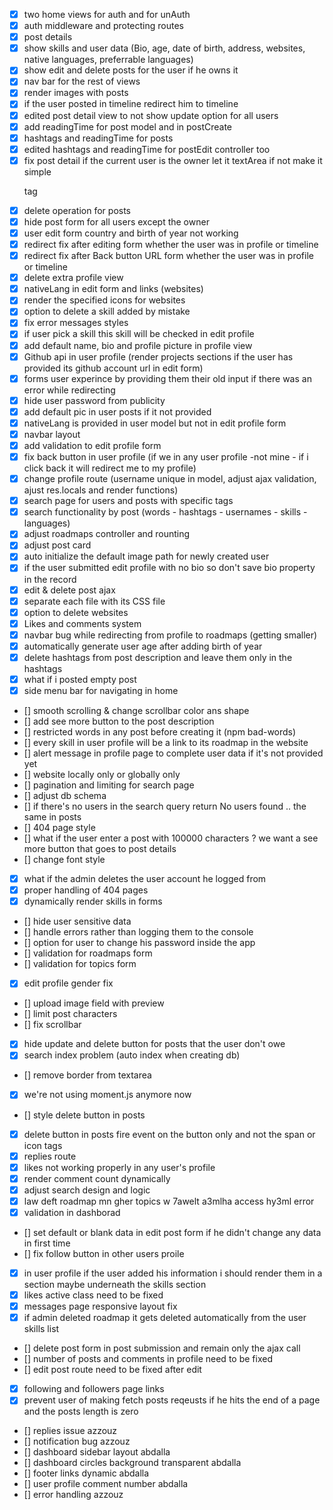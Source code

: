 - [x] two home views for auth and for unAuth
- [x] auth middleware and protecting routes
- [x] post details
- [x] show skills and user data (Bio, age, date of birth, address, websites, native languages, preferrable languages)
- [x] show edit and delete posts for the user if he owns it
- [x] nav bar for the rest of views
- [x] render images with posts
- [x] if the user posted in timeline redirect him to timeline
- [x] edited post detail view to not show update option for all users
- [x] add readingTime for post model and in postCreate
- [x] hashtags and readingTime for posts
- [x] edited hashtags and readingTime for postEdit controller too
- [x] fix post detail if the current user is the owner let it textArea if not make it simple <p> tag
- [x] delete operation for posts
- [x] hide post form for all users except the owner
- [x] user edit form country and birth of year not working
- [x] redirect fix after editing form whether the user was in profile or timeline
- [x] redirect fix after Back button URL form whether the user was in profile or timeline
- [x] delete extra profile view
- [x] nativeLang in edit form and links (websites)
- [x] render the specified icons for websites
- [x] option to delete a skill added by mistake
- [x] fix error messages styles
- [x] if user pick a skill this skill will be checked in edit profile
- [x] add default name, bio and profile picture in profile view
- [x] Github api in user profile (render projects sections if the user has provided its github account url in edit form)
- [x] forms user experince by providing them their old input if there was an error while redirecting
- [x] hide user password from publicity
- [x] add default pic in user posts if it not provided
- [x] nativeLang is provided in user model but not in edit profile form
- [x] navbar layout
- [x] add validation to edit profile form
- [x] fix back button in user profile (if we in any user profile -not mine - if i click back it will redirect me to my profile)
- [x] change profile route (username unique in model, adjust ajax validation, ajust res.locals and render functions)
- [x] search page for users and posts with specific tags
- [x] search functionality by post (words - hashtags - usernames - skills - languages)
- [x] adjust roadmaps controller and rounting
- [x] adjust post card
- [x] auto initialize the default image path for newly created user
- [x] if the user submitted edit profile with no bio so don't save bio property in the record
- [x] edit & delete post ajax
- [x] separate each file with its CSS file
- [x] option to delete websites
- [x] Likes and comments system
- [x] navbar bug while redirecting from profile to roadmaps (getting smaller)
- [x] automatically generate user age after adding birth of year
- [x] delete hashtags from post description and leave them only in the hashtags
- [x] what if i posted empty post
- [X] side menu bar for navigating in home
- [] smooth scrolling & change scrollbar color ans shape
- [] add see more button to the post description
- [] restricted words in any post before creating it (npm bad-words)
- [] every skill in user profile will be a link to its roadmap in the website
- [] alert message in profile page to complete user data if it's not provided yet
- [] website locally only or globally only
- [] pagination and limiting for search page
- [] adjust db schema
- [] if there's no users in the search query return No users found .. the same in posts
- [] 404 page style
- [] what if the user enter a post with 100000 characters ? we want a see more button that goes to post details
- [] change font style
- [x] what if the admin deletes the user account he logged from
- [x] proper handling of 404 pages
- [x] dynamically render skills in forms
- [] hide user sensitive data
- [] handle errors rather than logging them to the console
- [] option for user to change his password inside the app
- [] validation for roadmaps form
- [] validation for topics form
- [x] edit profile gender fix
- [] upload image field with preview
- [] limit post characters
- [] fix scrollbar
- [X] hide update and delete button for posts that the user don't owe
- [x] search index problem (auto index when creating db)
- [] remove border from textarea
- [x] we're not using moment.js anymore now
- [] style delete button in posts
- [x] delete button in posts fire event on the button only and not the span or icon tags
- [x] replies route
- [x] likes not working properly in any user's profile
- [x] render comment count dynamically
- [x] adjust search design and logic
- [x] law deft roadmap mn gher topics w 7awelt a3mlha access hy3ml error
- [X] validation in dashborad
- [] set default or blank data in edit post form if he didn't change any data in first time
- [] fix follow button in other users proile
- [X] in user profile if the user added his information i should render them in a section maybe underneath the skills section
- [X] likes active class need to be fixed
- [X] messages page responsive layout fix
- [X] if admin deleted roadmap it gets deleted automatically from the user skills list
- [] delete post form in post submission and remain only the ajax call
- [] number of posts and comments in profile need to be fixed
- [] edit post route need to be fixed after edit
- [X] following and followers page links
- [X] prevent user of making fetch posts reqeusts if he hits the end of a page and the posts length is zero
- [] replies issue azzouz
- [] notification bug azzouz
- [] dashboard sidebar layout abdalla
- [] dashboard circles background transparent abdalla
- [] footer links dynamic abdalla
- [] user profile comment number abdalla
- [] error handling azzouz
